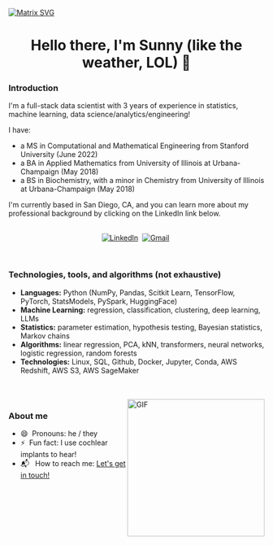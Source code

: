 [![Matrix SVG](https://raw.githubusercontent.com/rodrigograca31/rodrigograca31/master/matrix.svg)](https://www.youtube.com/watch?v=SDkAGkd4NLc) 
<p>
  <h1 align="center"><b>Hello there, I'm Sunny (like the weather, LOL) 👋</b></h1>
</p>

### Introduction
I'm a full-stack data scientist with 3 years of experience in statistics, machine learning, data science/analytics/engineering!

I have:
- a MS in Computational and Mathematical Engineering from Stanford University (June 2022)
- a BA in Applied Mathematics from University of Illinois at Urbana-Champaign (May 2018)
- a BS in Biochemistry, with a minor in Chemistry from University of Illinois at Urbana-Champaign (May 2018)

I'm currently based in San Diego, CA, and you can learn more about my professional background by clicking on the LinkedIn link below.   

<p align="center">
<br>
<a href="https://www.linkedin.com/in/sunnymshah95"><img src="https://img.shields.io/badge/linkedin-%230077B5.svg?&style=for-the-badge&logo=linkedin&logoColor=white" alt="LinkedIn" /></a>&nbsp;
<a href="mailto:sunnymshah16+github@gmail.com"><img src="https://img.shields.io/badge/gmail-%23D14836.svg?&style=for-the-badge&logo=gmail&logoColor=white" alt="Gmail"/></a>&nbsp;
</p>

<br>

### Technologies, tools, and algorithms (not exhaustive)
- **Languages:** Python (NumPy, Pandas, Scitkit Learn, TensorFlow, PyTorch, StatsModels, PySpark, HuggingFace)
- **Machine Learning:** regression, classification, clustering, deep learning, LLMs
- **Statistics:** parameter estimation, hypothesis testing, Bayesian statistics, Markov chains
- **Algorithms:** linear regression, PCA, kNN, transformers, neural networks, logistic regression, random forests
- **Technologies:** Linux, SQL, Github, Docker, Jupyter, Conda, AWS Redshift, AWS S3, AWS SageMaker


<br>
<br> 

<img align="right" height="270px" alt="GIF" src="https://i.pinimg.com/originals/e4/26/70/e426702edf874b181aced1e2fa5c6cde.gif" />
         
### About me
- 😄 &nbsp;Pronouns: he / they
- ⚡ &nbsp;Fun fact: I use cochlear implants to hear!
- 📬 &nbsp; How to reach me: [Let's get in touch!][linkedin]

<!--[website]: -->
[linkedin]: https://www.linkedin.com/in/sunnymshah95
